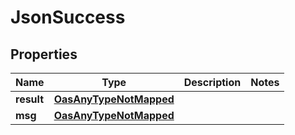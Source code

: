 

# JsonSuccess

## Properties

Name | Type | Description | Notes
------------ | ------------- | ------------- | -------------
**result** | [**OasAnyTypeNotMapped**](.md) |  | 
**msg** | [**OasAnyTypeNotMapped**](.md) |  | 




